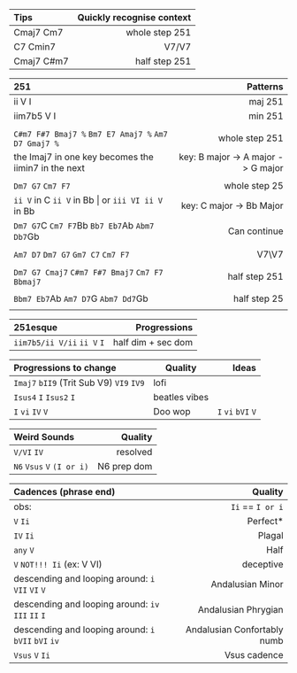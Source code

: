 | Tips | Quickly recognise context |
| :------------- | -----------: |
| Cmaj7 Cm7| whole step 251 |
| C7 Cmin7 | V7/V7|
| Cmaj7 C#m7| half step 251 |


| 251 | Patterns |
| :------------- | -----------: |
| ii V I | maj 251 |
| iim7b5 V I | min 251 |
|||
| `C#m7 F#7 Bmaj7 %` `Bm7 E7 Amaj7 %` `Am7 D7 Gmaj7 %` | whole step 251 | 
|the Imaj7 in one key becomes the iimin7 in the next| key: B major -> A major -> G major |
|||
| `Dm7 G7` `Cm7 F7` | whole step 25 |
| `ii V` in C `ii V` in Bb \| or `iii VI ii V` in Bb | key: C major -> Bb Major |
|`Dm7 G7`C `Cm7 F7`Bb `Bb7 Eb7`Ab `Abm7 Db7`Gb | Can continue |
|||
|  `Am7 D7` `Dm7 G7` `Gm7 C7` `Cm7 F7` | V7\V7  |
|||
|`Dm7 G7 Cmaj7` `C#m7 F#7 Bmaj7` `Cm7 F7 Bbmaj7` | half step 251 |
|||
| `Bbm7 Eb7`Ab `Am7 D7`G `Abm7 Dd7`Gb | half step 25 |
|||

| 251esque | Progressions |
| :------------- | -----------: |
| `iim7b5/ii V/ii` `ii V` `I` | half dim + sec dom |

| Progressions to change | Quality | Ideas |
| :------------- | --- | -----------: |
| `Imaj7` `bII9` (Trit Sub V9) `VI9` `IV9` | lofi | |
| `Isus4` `I` `Isus2` `I` | beatles vibes | |
| `I` `vi` `IV` `V` | Doo wop | `I` `vi` `bVI` `V` |



| Weird Sounds | Quality |
| :------------- | -----------: |
| `V/VI` `IV` | resolved |
| `N6` `Vsus` `V` `(I or i)` | N6 prep dom    | 

| Cadences (phrase end) | Quality |
| :------------- | -----------: |
| obs: | `Ii` == `I or i` |
| `V` `Ii` | Perfect* |
| `IV` `Ii`  | Plagal |
| `any` `V` | Half |
| `V` `NOT!!! Ii` (ex: V VI) | deceptive |
| descending and looping around: `i` `VII` `VI` `V` |Andalusian Minor|
| descending and looping around: `iv` `III` `II` `I` |Andalusian Phrygian|
| descending and looping around:  `i` `bVII`  `bVI` `iv` |Andalusian Confortably numb|
| `Vsus` `V` `Ii` | Vsus cadence |

